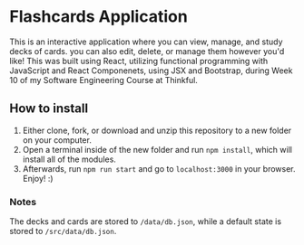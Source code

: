 # Flashcards Application
This is an interactive application where you can view, manage, and study decks of cards. you can also edit, delete, or manage them however you'd like!
This was built using React, utilizing functional programming with JavaScript and React Componenets, using JSX and Bootstrap, during Week 10 of my Software Engineering Course at Thinkful. 

## How to install
1. Either clone, fork, or download and unzip this repository to a new folder on your computer.
2. Open a terminal inside of the new folder and run `npm install`, which will install all of the modules.
3. Afterwards, run `npm run start` and go to `localhost:3000` in your browser. Enjoy! :)

### Notes
The decks and cards are stored to `/data/db.json`, while a default state is stored to `/src/data/db.json`.

